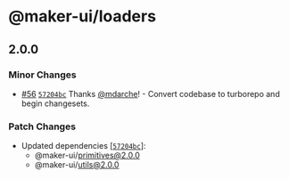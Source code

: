 # @maker-ui/loaders

## 2.0.0

### Minor Changes

- [#56](https://github.com/mdarche/maker-ui/pull/56) [`57204bc`](https://github.com/mdarche/maker-ui/commit/57204bcaf91874868c1d8e21e6601a8d306cc761) Thanks [@mdarche](https://github.com/mdarche)! - Convert codebase to turborepo and begin changesets.

### Patch Changes

- Updated dependencies [[`57204bc`](https://github.com/mdarche/maker-ui/commit/57204bcaf91874868c1d8e21e6601a8d306cc761)]:
  - @maker-ui/primitives@2.0.0
  - @maker-ui/utils@2.0.0
